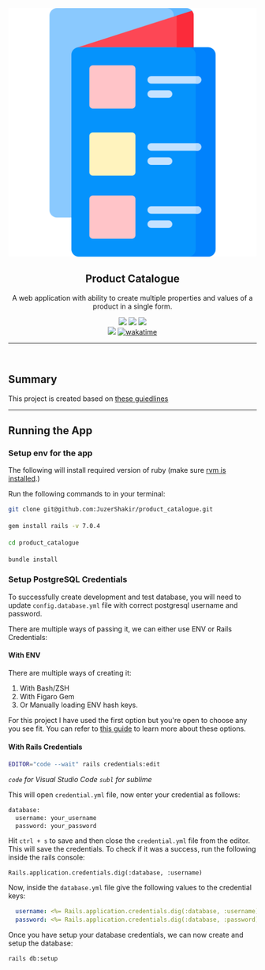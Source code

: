 <div align="center">
  <img src="public/product_catalogue.png" />
  <h2>Product Catalogue</h2>
  <p>A web application with ability to create multiple properties and values of a product in a single form. </p>
</div>

<div align="center">

  <img src="https://img.shields.io/badge/Ruby_3.1.2-CC342D?style=for-the-badge&logo=ruby&logoColor=white">

  <img src="https://img.shields.io/badge/Rails_7.0.4-CC0000?style=for-the-badge&logo=ruby-on-rails&logoColor=white">

  <img src="https://img.shields.io/badge/PostgreSQL-316192?style=for-the-badge&logo=postgresql&logoColor=white">

</div>

<div align="center">
  <img src="https://visitor-badge-reloaded.herokuapp.com/badge?page_id=juzershakir.imdb_api&color=000000&lcolor=000000&style=for-the-badge&logo=Github"/>
  <a href="https://wakatime.com/badge/user/ccef187f-4308-4666-920d-d0a9a07d713a/project/509003f7-2b71-4958-be09-1a0d27b03a0c"><img src="https://wakatime.com/badge/user/ccef187f-4308-4666-920d-d0a9a07d713a/project/509003f7-2b71-4958-be09-1a0d27b03a0c.svg" alt="wakatime"></a>
</div>

-------

<br>

## Summary
This project is created based on [these guiedlines](https://gist.github.com/kitwalker12/a46b1c2cc8363cf94fdbdc7feae3573f)

------

## Running the App

### Setup env for the app

The following will install required version of ruby (make sure [rvm is installed](https://rvm.io/rvm/install).)

Run the following commands to in your terminal: 

```bash
git clone git@github.com:JuzerShakir/product_catalogue.git

gem install rails -v 7.0.4

cd product_catalogue

bundle install
```

### Setup PostgreSQL Credentials

To successfully create development and test database, you will need to update `config.database.yml` file with correct postgresql username and password.

There are multiple ways of passing it, we can either use ENV or Rails Credentials:

#### With ENV

There are multiple ways of creating it:
 
1. With Bash/ZSH
2. With Figaro Gem
3. Or Manually loading ENV hash keys.

For this project I have used the first option but you're open to choose any you see fit. You can refer to [this guide](http://railsapps.github.io/rails-environment-variables.html) to learn more about these options. 


#### With Rails Credentials

```bash
EDITOR="code --wait" rails credentials:edit
```

_`code` for Visual Studio Code_
_`subl` for sublime_

This will open `credential.yml` file, now enter your credential as follows:

```
database:
  username: your_username
  password: your_password
```

Hit `ctrl + s` to save and then close the `credential.yml` file from the editor. This will save the credentials. To check if it was a success, run the following inside the rails console:

```
Rails.application.credentials.dig(:database, :username)
```

Now, inside the `database.yml` file give the following values to the credential keys:

```yml
  username: <%= Rails.application.credentials.dig(:database, :username) %>
  password: <%= Rails.application.credentials.dig(:database, :password) %>
```

Once you have setup your database credentials, we can now create and setup the database:
```bash
rails db:setup
```

